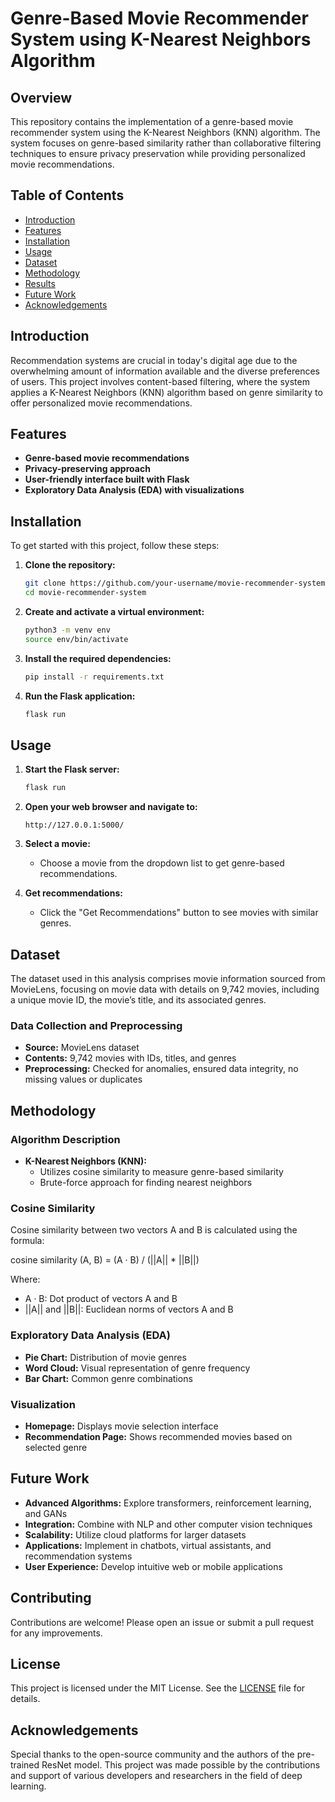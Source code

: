 # Genre-Based Movie Recommender System using K-Nearest Neighbors Algorithm

## Overview

This repository contains the implementation of a genre-based movie recommender system using the K-Nearest Neighbors (KNN) algorithm. The system focuses on genre-based similarity rather than collaborative filtering techniques to ensure privacy preservation while providing personalized movie recommendations.

## Table of Contents

- [Introduction](#introduction)
- [Features](#features)
- [Installation](#installation)
- [Usage](#usage)
- [Dataset](#dataset)
- [Methodology](#methodology)
- [Results](#results)
- [Future Work](#future-work)
- [Acknowledgements](#acknowledgements)

## Introduction

Recommendation systems are crucial in today's digital age due to the overwhelming amount of information available and the diverse preferences of users. This project involves content-based filtering, where the system applies a K-Nearest Neighbors (KNN) algorithm based on genre similarity to offer personalized movie recommendations.

## Features

- **Genre-based movie recommendations**
- **Privacy-preserving approach**
- **User-friendly interface built with Flask**
- **Exploratory Data Analysis (EDA) with visualizations**

## Installation

To get started with this project, follow these steps:

1. **Clone the repository:**
    ```bash
    git clone https://github.com/your-username/movie-recommender-system.git
    cd movie-recommender-system
    ```

2. **Create and activate a virtual environment:**
    ```bash
    python3 -m venv env
    source env/bin/activate
    ```

3. **Install the required dependencies:**
    ```bash
    pip install -r requirements.txt
    ```

4. **Run the Flask application:**
    ```bash
    flask run
    ```

## Usage

1. **Start the Flask server:**
    ```bash
    flask run
    ```

2. **Open your web browser and navigate to:**
    ```
    http://127.0.0.1:5000/
    ```

3. **Select a movie:**
    - Choose a movie from the dropdown list to get genre-based recommendations.
    
4. **Get recommendations:**
    - Click the "Get Recommendations" button to see movies with similar genres.

## Dataset

The dataset used in this analysis comprises movie information sourced from MovieLens, focusing on movie data with details on 9,742 movies, including a unique movie ID, the movie’s title, and its associated genres.

### Data Collection and Preprocessing

- **Source:** MovieLens dataset
- **Contents:** 9,742 movies with IDs, titles, and genres
- **Preprocessing:** Checked for anomalies, ensured data integrity, no missing values or duplicates

## Methodology

### Algorithm Description

- **K-Nearest Neighbors (KNN):**
  - Utilizes cosine similarity to measure genre-based similarity
  - Brute-force approach for finding nearest neighbors

### Cosine Similarity

Cosine similarity between two vectors A and B is calculated using the formula:

cosine similarity (A, B) = (A · B) / (||A|| * ||B||)

Where:
- A · B: Dot product of vectors A and B
- ||A|| and ||B||: Euclidean norms of vectors A and B

### Exploratory Data Analysis (EDA)

- **Pie Chart:** Distribution of movie genres
- **Word Cloud:** Visual representation of genre frequency
- **Bar Chart:** Common genre combinations

### Visualization

- **Homepage:** Displays movie selection interface
- **Recommendation Page:** Shows recommended movies based on selected genre

## Future Work

- **Advanced Algorithms:** Explore transformers, reinforcement learning, and GANs
- **Integration:** Combine with NLP and other computer vision techniques
- **Scalability:** Utilize cloud platforms for larger datasets
- **Applications:** Implement in chatbots, virtual assistants, and recommendation systems
- **User Experience:** Develop intuitive web or mobile applications

## Contributing
Contributions are welcome! Please open an issue or submit a pull request for any improvements.

## License
This project is licensed under the MIT License. See the [LICENSE](LICENSE) file for details.

## Acknowledgements

Special thanks to the open-source community and the authors of the pre-trained ResNet model. This project was made possible by the contributions and support of various developers and researchers in the field of deep learning.

